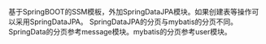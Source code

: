 ﻿基于SpringBOOT的SSM模板，外加SpringDataJPA模块。如果创建表等操作可以采用SpringDataJPA。 SpringDataJPA的分页与mybatis的分页不同。SpringData的分页参考message模块。mybatis的分页参考user模块。